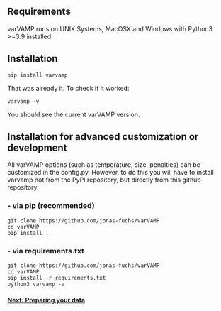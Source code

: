## Requirements
varVAMP runs on UNIX Systems, MacOSX and Windows with Python3 >=3.9 installed.

## Installation

```shell
pip install varvamp
```
That was already it. To check if it worked:
```shell
varvamp -v
```
You should see the current varVAMP version.

## Installation for advanced customization or development

All varVAMP options (such as temperature, size, penalties) can be customized in the config.py. However, to do this you will have to install varvamp not from the PyPI repository, but directly from this github repository.

### - via pip (recommended)

```shell
git clone https://github.com/jonas-fuchs/varVAMP
cd varVAMP
pip install .
```

### - via requirements.txt

```shell
git clone https://github.com/jonas-fuchs/varVAMP
cd varVAMP
pip install -r requirements.txt
python3 varvamp -v
```


#### [Next: Preparing your data](./preparing_the_data.md)
